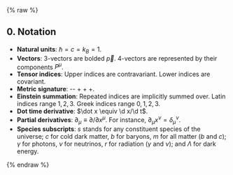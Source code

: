 {% raw %} 

<section markdown="1">

## 0. Notation
 
- **Natural units**: $\hbar = c = k_B = 1$. 
- **Vectors**: 3-vectors are bolded $\vec p$. 4-vectors are represented by their components $P^\mu$.
- **Tensor indices**: Upper indices are contravariant. Lower indices are covariant.
- **Metric signature**: -- + + +.
- **Einstein summation**: Repeated indices are implicitly summed over. Latin indices range $1,2,3$. Greek indices range $0,1,2,3$.
- **Dot time derivative**: $\dot x \equiv \d x/\d t$.
- **Partial derivatives**: $\partial_\mu \equiv \partial/\partial x^\mu$. For instance, $\partial_\mu x^\nu = \delta_\mu^\nu$.
- **Species subscripts**: $s$ stands for any constituent species of the universe; $c$ for cold dark matter, $b$ for baryons, $m$ for all matter ($b$ and $c$); $\gamma$ for photons, $\nu$ for neutrinos, $r$ for radiation ($\gamma$ and $\nu$); and $\Lambda$ for dark energy.

</section>

{% endraw %}
